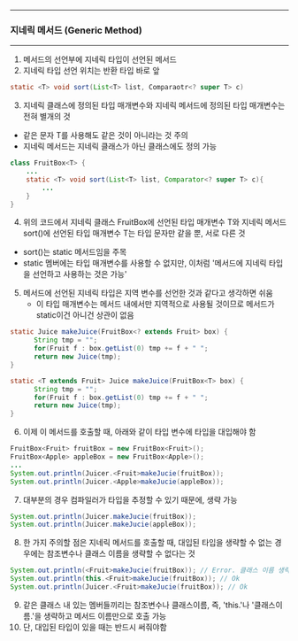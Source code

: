 -----
### 지네릭 메서드 (Generic Method)
-----
1. 메서드의 선언부에 지네릭 타입이 선언된 메서드
2. 지네릭 타입 선언 위치는 반환 타입 바로 앞
```java
static <T> void sort(List<T> list, Comparaotr<? super T> c)
```

3. 지네릭 클래스에 정의된 타입 매개변수와 지네릭 메서드에 정의된 타입 매개변수는 전혀 별개의 것
  - 같은 문자 T를 사용해도 같은 것이 아니라는 것 주의
  - 지네릭 메서드는 지네릭 클래스가 아닌 클래스에도 정의 가능

```java
class FruitBox<T> {
    ...
    static <T> void sort(List<T> list, Comparator<? super T> c){
        ...
    }
}
```

4. 위의 코드에서 지네릭 클래스 FruitBox에 선언된 타입 매개변수 T와 지네릭 메서드 sort()에 선언된 타입 매개변수 T는 타입 문자만 같을 뿐, 서로 다른 것
  - sort()는 static 메서드임을 주목
  - static 멤버에는 타입 매개변수를 사용할 수 없지만, 이처럼 '메서드에 지네릭 타입을 선언하고 사용하는 것은 가능'

5. 메서드에 선언된 지네릭 타입은 지역 변수를 선언한 것과 같다고 생각하면 쉬움
   - 이 타입 매개변수는 메서드 내에서만 지역적으로 사용될 것이므로 메서드가 static이건 아니건 상관이 없음
```java
static Juice makeJuice(FruitBox<? extends Fruit> box) {
      String tmp = "";
      for(Fruit f : box.getList(0) tmp += f + " ";
      return new Juice(tmp);
}
```
```java
static <T extends Fruit> Juice makeJuice(FruitBox<T> box) {
      String tmp = "";
      for(Fruit f : box.getList(0) tmp += f + " ";
      return new Juice(tmp);
}
```

6. 이제 이 메서드를 호출할 때, 아래와 같이 타입 변수에 타입을 대입해야 함
```java
FruitBox<Fruit> fruitBox = new FruitBox<Fruit>();
FruitBox<Apple> appleBox = new FruitBox<Apple>();
...
System.out.println(Juicer.<Fruit>makeJucie(fruitBox));
System.out.println(Juicer.<Apple>makeJucie(appleBox));
```

7. 대부분의 경우 컴파일러가 타입을 추정할 수 있기 때문에, 생략 가능
```java
System.out.println(Juicer.makeJucie(fruitBox));
System.out.println(Juicer.makeJucie(appleBox));
```

8. 한 가지 주의할 점은 지네릭 메서드를 호출할 때, 대입된 타입을 생략할 수 없는 경우에는 참조변수나 클래스 이름을 생략할 수 없다는 것
```java
System.out.println(<Fruit>makeJucie(fruitBox)); // Error. 클래스 이름 생략 불가
System.out.println(this.<Fruit>makeJucie(fruitBox)); // Ok
System.out.println(Juicer.<Fruit>makeJucie(fruitBox)); // Ok
```

9. 같은 클래스 내 있는 멤버들끼리는 참조변수나 클래스이름, 즉, 'this.'나 '클래스이름.'을 생략하고 메서드 이름만으로 호출 가능
10. 단, 대입된 타입이 있을 때는 반드시 써줘야함
